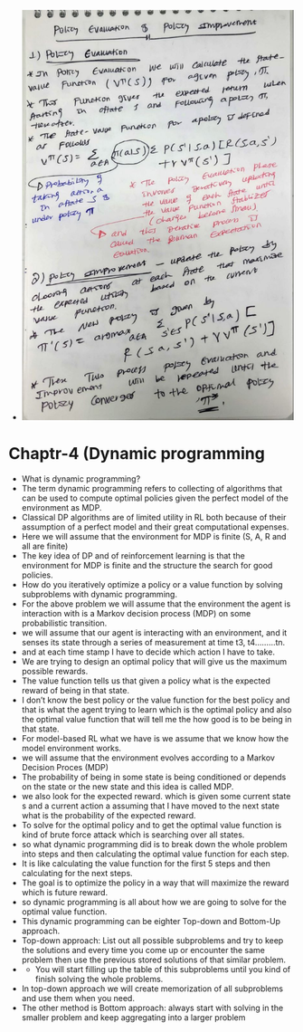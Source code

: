 
- ![what is Reinforcement learning](/Images/rl3.jpg "Optional title attribute")
# Chaptr-4 (Dynamic programming

- What is dynamic programming?
- The term dynamic programming refers to collecting of algorithms that can be used to compute optimal policies given the perfect model of the environment as MDP.
- Classical DP algorithms are of limited utility in RL both because of their assumption of a perfect model and their great computational expenses.
- Here we will assume that the environment for MDP is finite (S, A, R and all are finite)
- The key idea of DP and of reinforcement learning is that the environment for MDP is finite and the structure the search for good policies.
- How do you iteratively optimize a policy or a value function by solving subproblems with dynamic programming.
- For the above problem we will assume that the environment the agent is interaction with is a Markov decision process (MDP) on some probabilistic transition.
- we will assume that our agent is interacting with an environment, and it senses its state through a series of measurement at time t3, t4………tn.
- and at each time stamp I have to decide which action I have to take.
- We are trying to design an optimal policy that will give us the maximum possible rewards.
- The value function tells us that given a policy what is the expected reward of being in that state.
- I don’t know the best policy or the value function for the best policy and that is what the agent trying to learn which is the optimal policy and also the optimal value function that will tell me the how good is to be being in that state.
- For model-based RL what we have is we assume that we know how the model environment works.
- we will assume that the environment evolves according to a Markov Decision Proces (MDP)
- The probability of being in some state is being conditioned or depends on the state or the new state and this idea is called MDP.
- we also look for the expected reward. which is given some current state s and a current action a assuming that I have moved to the next state what is the probability of the expected reward.
- To solve for the optimal policy and to get the optimal value function is kind of brute force attack which is searching over all states.
- so what dynamic programming did is to break down the whole problem into steps and then calculating the optimal value function for each step.
- It is like calculating the value function for the first 5 steps and then calculating for the next steps.
- The goal is to optimize the policy in a way that will maximize the reward which is future reward.
- so dynamic programming is all about how we are going to solve for the optimal value function.
- This dynamic programming can be eighter Top-down and Bottom-Up approach.
- Top-down approach: List out all possible subproblems and try to keep the solutions and every time you come up or encounter the same problem then use the previous stored solutions of that similar problem.
- - You will start filling up the table of this subproblems until you kind of finish solving the whole problems.
- In top-down approach we will create memorization of all subproblems and use them when you need.
- The other method is Bottom approach: always start with solving in the smaller problem and keep aggregating into a larger problem
